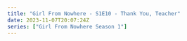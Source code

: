 ```yaml
---
title: "Girl From Nowhere - S1E10 - Thank You, Teacher"
date: 2023-11-07T20:07:24Z
series: ["Girl From Nowhere Season 1"]
---
```



<mux-player stream-type="on-demand"
  src="https://kp3d-my.sharepoint.com/personal/ryoo_kp3d_onmicrosoft_com/_layouts/15/download.aspx?share=EQCLyN3xTu5BuW-MZFmKadEBfVehcjiIf-virT5Kalgo4w" prefer-playback="mse" controls>
  </mux-player>
  
  
  <script src="https://cdn.jsdelivr.net/npm/@mux/mux-player"></script>
  
 <script type="application/ld+json">
 {
  "@context": "https://schema.org/",
  "@type": "VideoObject",
  "name": "Girl From Nowhere - S1E10 - Thank You, Teacher",
  "contentUrl": "https://stream.mux.com/QHGTcwJM9NW9odXqoboYyfZrl00Rvq01h8wAV9xfYMd01E.m3u8",
  "thumbnailUrl": "https://www.themoviedb.org/t/p/original/zcYqSMR4PcD4zFnVuXIGgt2Qi5.jpg?width=314&fit_mode=preserve&time=25",
  "uploadDate": "2023-11-07T20:07:24Z",
}

</script>

